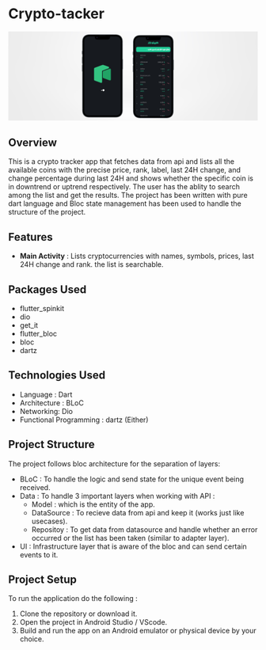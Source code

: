 # Crypto-tacker

![mockup](assets/mockup.png)

## Overview 

This is a crypto tracker app that fetches data from api and lists all the available coins with the precise price, rank, label, last 24H change, and change percentage during last 24H and shows whether the specific coin is in downtrend or uptrend respectively. The user has the ablity to search among the list and get the results. The project has been written with pure dart language and Bloc state management has been used to handle the structure of the project.


## Features
 - **Main Activity** : Lists cryptocurrencies with names, symbols, prices, last 24H change and rank. the list is searchable.

   
## Packages Used 
  - flutter_spinkit
  - dio
  - get_it
  - flutter_bloc
  - bloc
  - dartz


## Technologies Used 
 - Language : Dart 
 - Architecture : BLoC
 - Networking: Dio
 - Functional Programming : dartz (Either) 


## Project Structure 
 The project follows bloc architecture for the separation of layers:

  - BLoC : To handle the logic and send state for the unique event being received.
  - Data : To handle 3 important layers when working with API :
    - Model : which is the entity of the app.
    - DataSource : To recieve data from api and keep it (works just like usecases).
    - Repositoy : To get data from datasource and handle whether an error occurred or the list has been taken (similar to adapter layer).
  - UI : Infrastructure layer that is aware of the bloc and can send certain events to it.


## Project Setup 
To run the application do the following :

 1. Clone the repository or download it.
 2. Open the project in Android Studio / VScode.
 3. Build and run the app on an Android emulator or physical device by your choice.

